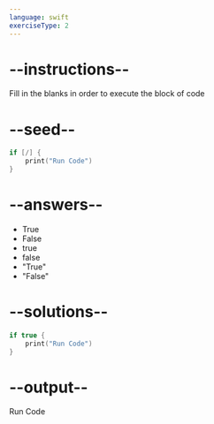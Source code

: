 ```yaml
---
language: swift
exerciseType: 2
---
```


# --instructions--

Fill in the blanks in order to execute the block of code

# --seed--

```swift
if [/] {
    print("Run Code")
}
```

# --answers--

- True
- False
- true
- false
- "True"
- "False"

# --solutions--

```swift
if true {
    print("Run Code")
}
```

# --output--

Run Code
